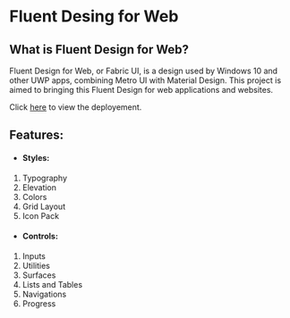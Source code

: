 # Fluent Desing for Web

## What is Fluent Design for Web?
Fluent Design for Web, or Fabric UI, is a design used by Windows 10 and other UWP apps, combining Metro UI with Material Design. This project is aimed to bringing this Fluent Design for web applications and websites.

Click [here](https://fluentdesignforweb.github.io/) to view the deployement.

## Features:
- #### Styles:
1. Typography
2. Elevation
3. Colors
4. Grid Layout
5. Icon Pack

- #### Controls:
1. Inputs 
2. Utilities
3. Surfaces
4. Lists and Tables
5. Navigations
6. Progress

